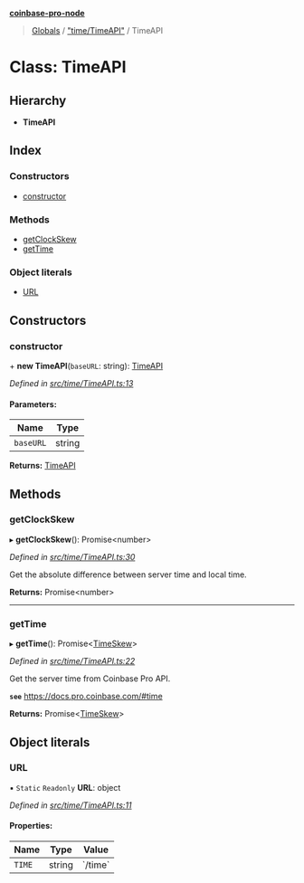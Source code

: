 **[coinbase-pro-node](../README.md)**

> [Globals](../globals.md) / ["time/TimeAPI"](../modules/_time_timeapi_.md) / TimeAPI

# Class: TimeAPI

## Hierarchy

- **TimeAPI**

## Index

### Constructors

- [constructor](_time_timeapi_.timeapi.md#constructor)

### Methods

- [getClockSkew](_time_timeapi_.timeapi.md#getclockskew)
- [getTime](_time_timeapi_.timeapi.md#gettime)

### Object literals

- [URL](_time_timeapi_.timeapi.md#url)

## Constructors

### constructor

\+ **new TimeAPI**(`baseURL`: string): [TimeAPI](_time_timeapi_.timeapi.md)

_Defined in [src/time/TimeAPI.ts:13](https://github.com/bennyn/coinbase-pro-node/blob/7eff64a/src/time/TimeAPI.ts#L13)_

#### Parameters:

| Name      | Type   |
| --------- | ------ |
| `baseURL` | string |

**Returns:** [TimeAPI](_time_timeapi_.timeapi.md)

## Methods

### getClockSkew

▸ **getClockSkew**(): Promise\<number>

_Defined in [src/time/TimeAPI.ts:30](https://github.com/bennyn/coinbase-pro-node/blob/7eff64a/src/time/TimeAPI.ts#L30)_

Get the absolute difference between server time and local time.

**Returns:** Promise\<number>

---

### getTime

▸ **getTime**(): Promise\<[TimeSkew](../interfaces/_time_timeapi_.timeskew.md)>

_Defined in [src/time/TimeAPI.ts:22](https://github.com/bennyn/coinbase-pro-node/blob/7eff64a/src/time/TimeAPI.ts#L22)_

Get the server time from Coinbase Pro API.

**`see`** https://docs.pro.coinbase.com/#time

**Returns:** Promise\<[TimeSkew](../interfaces/_time_timeapi_.timeskew.md)>

## Object literals

### URL

▪ `Static` `Readonly` **URL**: object

_Defined in [src/time/TimeAPI.ts:11](https://github.com/bennyn/coinbase-pro-node/blob/7eff64a/src/time/TimeAPI.ts#L11)_

#### Properties:

| Name   | Type   | Value     |
| ------ | ------ | --------- |
| `TIME` | string | \`/time\` |

